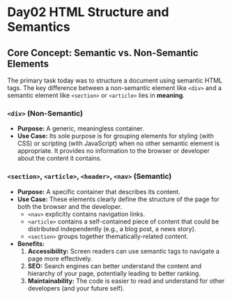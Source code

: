 # Day02 HTML Structure and Semantics

## Core Concept: Semantic vs. Non-Semantic Elements

The primary task today was to structure a document using semantic HTML tags. The key difference between a non-semantic element like `<div>` and a semantic element like `<section>` or `<article>` lies in **meaning**.

### `<div>` (Non-Semantic)

- **Purpose:** A generic, meaningless container.
- **Use Case:** Its sole purpose is for grouping elements for styling (with CSS) or scripting (with JavaScript) when no other semantic element is appropriate. It provides no information to the browser or developer about the content it contains.

### `<section>`, `<article>`, `<header>`, `<nav>` (Semantic)

- **Purpose:** A specific container that describes its content.
- **Use Case:** These elements clearly define the structure of the page for both the browser and the developer.
  - `<nav>` explicitly contains navigation links.
  - `<article>` contains a self-contained piece of content that could be distributed independently (e.g., a blog post, a news story).
  - `<section>` groups together thematically-related content.
- **Benefits:**
  1.  **Accessibility:** Screen readers can use semantic tags to navigate a page more effectively.
  2.  **SEO:** Search engines can better understand the content and hierarchy of your page, potentially leading to better ranking.
  3.  **Maintainability:** The code is easier to read and understand for other developers (and your future self).
